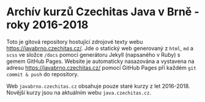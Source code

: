 Archív kurzů Czechitas Java v Brně - roky 2016-2018
===================================================

Toto je gitová repository hostující zdrojové texty webu <https://javabrno.czechitas.cz/>.
Jde o statický web generovaný z `html`, `md` a `scss` ve složce `/docs`
pomocí generátoru Jekyll (napsaného v Ruby) s gemem GitHub Pages.
Website je automaticky nasazována a vystavena na adresu <https://javabrno.czechitas.cz/>
pomocí GitHub Pages při každém `git commit & push` do repository.

Web `javabrno.czechitas.cz` obsahuje pouze staré kurzy z let 2016-2018.
Novější kurzy jsou na aktuálním webu `java.czechitas.cz`.
